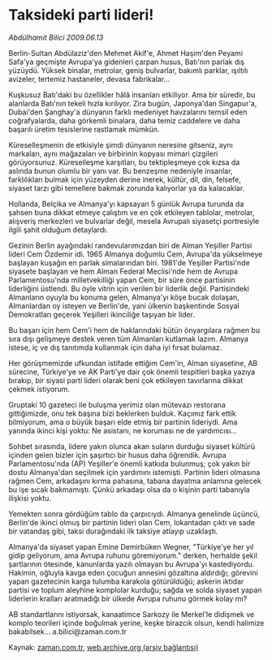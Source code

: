 # Taksideki parti lideri!

*Abdülhamit Bilici 2009.06.13*

<tr><td class="metin" colspan="2" style="padding-top: 20px; padding-left: 5px; padding-right: 10px;">Berlin-Sultan Abdülaziz'den Mehmet Akif'e, Ahmet Haşim'den Peyami Safa'ya geçmişte Avrupa'ya gidenleri çarpan husus, Batı'nın parlak dış yüzüydü. Yüksek binalar, metrolar, geniş bulvarlar, bakımlı parklar, ışıltılı avizeler, tertemiz hastaneler, devasa fabrikalar...</td></tr><tr><td class="metin" colspan="2" style="padding-top: 20px; padding-left: 5px; padding-right: 10px;"><p> Kuşkusuz Batı'daki bu özellikler hâlâ insanları etkiliyor. Ama bir süredir, bu alanlarda Batı'nın tekeli hızla kırılıyor. Zira bugün, Japonya'dan Singapur'a, Dubai'den Şanghay'a dünyanın farklı medeniyet havzalarını temsil eden coğrafyalarda, daha görkemli binalara, daha temiz caddelere ve daha başarılı üretim tesislerine rastlamak mümkün.
<p> Küreselleşmenin de etkisiyle şimdi dünyanın neresine gitseniz, aynı markaları, aynı mağazaları ve birbirinin kopyası mimari çizgileri görüyorsunuz. Küreselleşme karşıtları, bu tektipleşmeye çok kızsa da aslında bunun olumlu bir yanı var. Bu benzeşme nedeniyle insanlar, farklılıkları bulmak için yüzeyden derine inerek, kültür, dil, din, felsefe, siyaset tarzı gibi temellere bakmak zorunda kalıyorlar ya da kalacaklar.
<p> Hollanda, Belçika ve Almanya'yı kapsayan 5 günlük Avrupa turunda da şahsen buna dikkat etmeye çalıştım ve en çok etkileyen tablolar, metrolar, alışveriş merkezleri ve bulvarlar değil, mesela Avrupalı siyasetçi portresiyle ilgili şahit olduğum detaylardı.
<p> Gezinin Berlin ayağındaki randevularımızdan biri de Alman Yeşiller Partisi lideri Cem Özdemir idi. 1965 Almanya doğumlu Cem, Avrupa'da yükselmeye başlayan kuşağın en parlak simalarından biri. 1981'de Yeşiller Partisi'nde siyasete başlayan ve hem Alman Federal Meclisi'nde hem de Avrupa Parlamentosu'nda milletvekilliği yapan Cem, bir süre önce partisinin liderliğini üstlendi. Bu öyle vitrin için verilen bir liderlik değil. Partisindeki Almanların oyuyla bu konuma gelen, Almanya'yı köşe bucak dolaşan, Almanlardan oy isteyen ve Berlin'de, yani ülkenin başkentinde Sosyal Demokratları geçerek Yeşilleri ikinciliğe taşıyan bir lider.
<p> Bu başarı için hem Cem'i hem de haklarındaki bütün önyargılara rağmen bu sıra dışı gelişmeye destek veren tüm Almanları kutlamak lazım. Almanya istese, iç ve dış tanıtımda kullanmak için daha iyi fırsat bulamaz.
<p> Her görüşmemizde ufkundan istifade ettiğim Cem'in, Alman siyasetine, AB sürecine, Türkiye'ye ve AK Parti'ye dair çok önemli tespitleri başka yazıya bırakıp, bir siyasi parti lideri olarak beni çok etkileyen tavırlarına dikkat çekmek istiyorum.
<p> Gruptaki 10 gazeteci ile buluşma yerimiz olan mütevazı restorana gittiğimizde, onu tek başına bizi beklerken bulduk. Kaçımız fark ettik bilmiyorum, ama o büyük başarı elde etmiş bir partinin lideriydi. Ama yanında ikinci kişi yoktu: Ne asistanı, ne koruması ne de yardımcısı...
<p> Sohbet sırasında, lidere yakın olunca akan suların durduğu siyaset kültürü içinden gelen bizler için şaşırtıcı bir husus daha öğrendik. Avrupa Parlamentosu'nda (AP) Yeşiller'e önemli katkıda bulunmuş; çok yakın bir dostu Almanya'dan seçilmek için yardımını istemişti. Partinin lideri olmasına rağmen Cem, arkadaşını kırma pahasına, tabana dayatma anlamına gelecek bu işe sıcak bakmamıştı. Çünkü arkadaşı olsa da o kişinin parti tabanıyla ilişkisi yoktu.
<p> Yemekten sonra gördüğüm tablo da çarpıcıydı. Almanya genelinde üçüncü, Berlin'de ikinci olmuş bir partinin lideri olan Cem, lokantadan çıktı ve sade bir vatandaş gibi, taksi durağındaki ilk taksiye atlayıp uzaklaştı.
<p> Almanya'da siyaset yapan Emine Demirbüken Wegner, "Türkiye'ye her yıl gidip geliyorum, ama Avrupa ruhunu göremiyorum." derken, herhalde şekil şartlarının ötesinde, kanunlarda yazılı olmayan bu Avrupa'yı kastediyordu. Hakimin, oğluyla kavga eden çocuğun annesini gözaltına aldırdığı; görevini yapan gazetecinin karga tulumba karakola götürüldüğü; askerin iktidar partisi ve toplum aleyhine komplolar kurduğu; sağda ve solda siyaset yapan liderlerin kralları aratmadığı bir ülkede Avrupa ruhunu görmek kolay mı?
<p> AB standartlarını istiyorsak, kanaatimce Sarkozy ile Merkel'le didişmek ve komplo teorileri içinde boğulmak yerine, keşke birazcık olsun, kendi halimize bakabilsek... a.bilici@zaman.com.tr<br/></p></p></p></p></p></p></p></p></p></p></p></td></tr>

Kaynak: [zaman.com.tr](http://zaman.com.tr/yazar.do?yazino=858424), [web.archive.org (arşiv bağlantısı)](http://web.archive.org/web/20090625041900/http://zaman.com.tr:80/yazar.do?yazino=858424)
